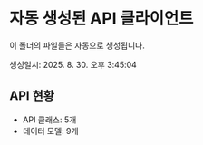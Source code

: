 # 자동 생성된 API 클라이언트

이 폴더의 파일들은 자동으로 생성됩니다.

생성일시: 2025. 8. 30. 오후 3:45:04

## API 현황

- API 클래스: 5개
- 데이터 모델: 9개

